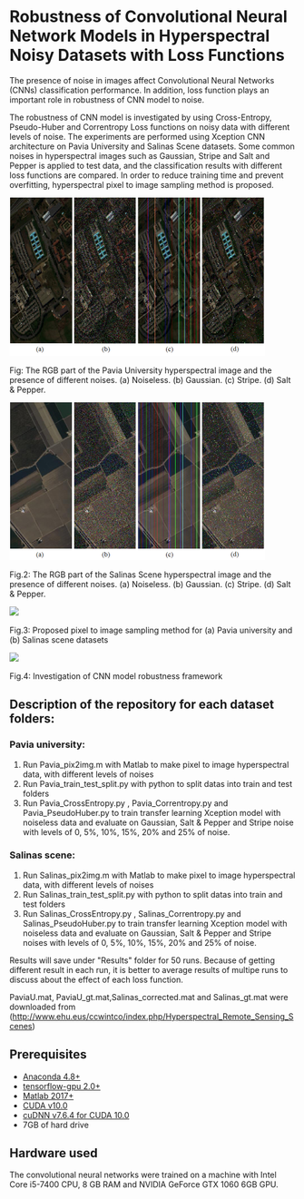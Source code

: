 # Robustness of Convolutional Neural Network Models in Hyperspectral Noisy Datasets with Loss Functions

The presence of noise in images affect Convolutional Neural Networks (CNNs) classification performance. In addition, loss function plays an important role in robustness of CNN model to noise.

The robustness of CNN model is investigated by using Cross-Entropy, Pseudo-Huber and Correntropy Loss functions on noisy data with different levels of noise.
The experiments are performed using Xception CNN architecture on Pavia University and Salinas Scene datasets. Some common noises in hyperspectral images such as Gaussian, Stripe and Salt and Pepper is applied to test data, and the classification results with different loss functions are compared. In order to reduce training time and prevent overfitting, hyperspectral pixel to image sampling method is proposed.

<img src="figure/pavia_noises.png" width="450"/>

Fig: The RGB part of the Pavia University hyperspectral image and the presence of different noises. (a) Noiseless. (b) Gaussian. (c) Stripe. (d) Salt & Pepper.

<img src="figure/salinas_noises.png" width="450"/>

Fig.2: The RGB part of the Salinas Scene hyperspectral image and the presence of different noises. (a) Noiseless. (b) Gaussian. (c) Stripe. (d) Salt & Pepper.

<img src="figure/sampling.png" width="500"/>

Fig.3: Proposed pixel to image sampling method for (a) Pavia university and (b) Salinas scene datasets

<img src="figure/framework.png" width="500"/>

Fig.4: Investigation of CNN model robustness framework

Description of the repository for each dataset folders:
-------------------------------------------------------
### Pavia university:
1) Run Pavia_pix2img.m with Matlab to make pixel to image hyperspectral data, with different levels of noises
2) Run Pavia_train_test_split.py with python to split datas into train and test folders
3) Run Pavia_CrossEntropy.py , Pavia_Correntropy.py and Pavia_PseudoHuber.py to train transfer learning Xception model with noiseless data and evaluate on Gaussian, Salt & Pepper and Stripe noise with levels of 0, 5%, 10%, 15%, 20% and 25% of noise.

### Salinas scene:
1) Run Salinas_pix2img.m with Matlab to make pixel to image hyperspectral data, with different levels of noises
2) Run Salinas_train_test_split.py with python to split datas into train and test folders
3) Run Salinas_CrossEntropy.py , Salinas_Correntropy.py and Salinas_PseudoHuber.py to train transfer learning Xception model with noiseless data and evaluate on Gaussian, Salt & Pepper and Stripe noises with levels of 0, 5%, 10%, 15%, 20% and 25% of noise.

Results will save under "Results" folder for 50 runs. Because of getting different result in each run, it is better to average results of multipe runs to discuss about the effect of each loss function.

PaviaU.mat, PaviaU_gt.mat,Salinas_corrected.mat and Salinas_gt.mat were downloaded from (http://www.ehu.eus/ccwintco/index.php/Hyperspectral_Remote_Sensing_Scenes)


## Prerequisites

- [Anaconda 4.8+](https://www.anaconda.com/download/)
- [tensorflow-gpu 2.0+](https://anaconda.org/anaconda/tensorflow-gpu)
- [Matlab 2017+](https://www.mathworks.com/products/matlab.html)
- [CUDA v10.0](https://developer.nvidia.com/cuda-10.0-download-archive)
- [cuDNN v7.6.4 for CUDA 10.0](https://developer.nvidia.com/rdp/cudnn-archive)
- 7GB of hard drive

## Hardware used
The convolutional neural networks were trained on a machine with Intel Core i5-7400 CPU, 8 GB RAM and NVIDIA GeForce GTX 1060 6GB GPU.